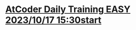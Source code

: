 # [AtCoder Daily Training EASY 2023/10/17 15:30start](https://atcoder.jp/contests/adt_easy_20231017_1)
